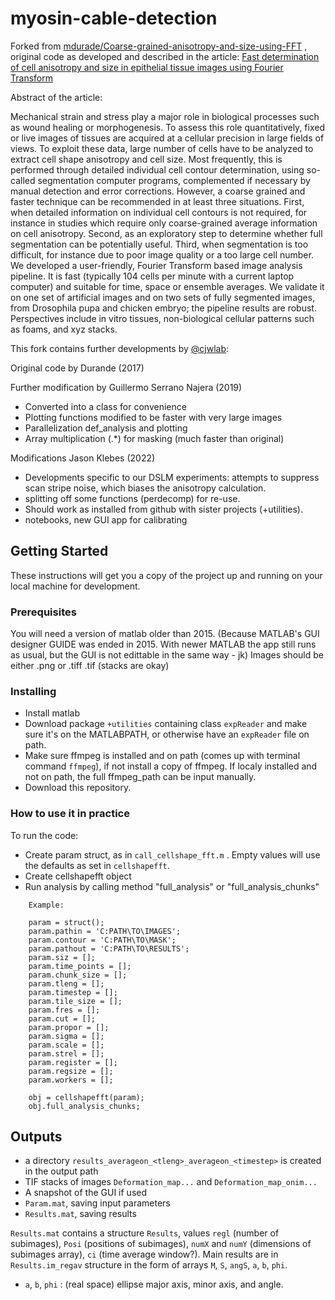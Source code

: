 # myosin-cable-detection

Forked from [mdurade/Coarse-grained-anisotropy-and-size-using-FFT](https://github.com/mdurande/coarse-grained-anisotropy-and-size-using-FFT) , original code 
as developed and described in the article: 
    [Fast determination of cell anisotropy and size in epithelial tissue images using Fourier Transform](https://doi.org/10.1103/physreve.99.062401)

Abstract of the article:

Mechanical strain and stress play a major role in biological processes such as wound healing or
morphogenesis. To assess this role quantitatively, fixed or live images of tissues are acquired at a
cellular precision in large fields of views. To exploit these data, large number of cells have to be
analyzed to extract cell shape anisotropy and cell size. Most frequently, this is performed through
detailed individual cell contour determination, using so-called segmentation computer programs,
complemented if necessary by manual detection and error corrections. However, a coarse grained and
faster technique can be recommended in at least three situations. First, when detailed information
on individual cell contours is not required, for instance in studies which require only coarse-grained
average information on cell anisotropy. Second, as an exploratory step to determine whether full
segmentation can be potentially useful. Third, when segmentation is too difficult, for instance due to
poor image quality or a too large cell number. We developed a user-friendly, Fourier Transform based
image analysis pipeline. It is fast (typically 104 cells per minute with a current laptop computer) and
suitable for time, space or ensemble averages. We validate it on one set of artificial images and on
two sets of fully segmented images, from Drosophila pupa and chicken embryo; the pipeline results
are robust. Perspectives include in vitro tissues, non-biological cellular patterns such as foams, and
xyz stacks.

This fork contains further developments by [@cjwlab](https://github.com/cjwlab):

Original code by Durande (2017)
    
Further modification by Guillermo Serrano Najera (2019)
* Converted into a class for convenience
* Plotting functions modified to be faster with very large images
* Parallelization def_analysis and plotting
* Array multiplication (.*) for masking (much faster than original)

Modifications Jason Klebes (2022)
* Developments specific to our DSLM experiments: attempts to suppress scan stripe noise, which biases the anisotropy calculation.
* splitting off some functions (perdecomp) for re-use.
* Should work as installed from github with sister projects (+utilities).
* notebooks, new GUI app for calibrating

## Getting Started

These instructions will get you a copy of the project up and running on your local machine for development.

### Prerequisites

You will need a version of matlab older than 2015. (Because MATLAB's GUI designer GUIDE was ended in 2015.  With newer MATLAB the app still runs as usual, but the GUI is not edittable in the same way - jk)
Images should be either .png or .tiff .tif (stacks are okay) 

### Installing
* Install matlab 
* Download package ``+utilities`` containing class ``expReader`` and make sure it's on the MATLABPATH, or otherwise have an ``expReader`` file on path.
* Make sure ffmpeg is installed and on path (comes up with terminal command ``ffmpeg``), if not install a copy of ffmpeg.  If localy installed and not on path, the full ffmpeg_path can be input manually.
* Download this repository.

### How to use it in practice
To run the code:
* Create param struct, as in ``call_cellshape_fft.m`` .  Empty values will use the defaults as set in ``cellshapefft``.
* Create cellshapefft object
* Run analysis by calling method "full_analysis" or "full_analysis_chunks"
        
```
    Example:
    
    param = struct();
    param.pathin = 'C:PATH\TO\IMAGES';
    param.contour = 'C:PATH\TO\MASK';
    param.pathout = 'C:PATH\TO\RESULTS';
    param.siz = [];
    param.time_points = [];
    param.chunk_size = [];
    param.tleng = [];
    param.timestep = [];
    param.tile_size = [];
    param.fres = [];
    param.cut = [];
    param.propor = [];
    param.sigma = [];
    param.scale = [];
    param.strel = [];
    param.register = [];
    param.regsize = [];
    param.workers = [];

    obj = cellshapefft(param);
    obj.full_analysis_chunks;

```

## Outputs

* a directory ``results_averageon_<tleng>_averageon_<timestep>`` is created in the output path
* TIF stacks of images ``Deformation_map...`` and ``Deformation_map_onim...``
* A snapshot of the GUI if used
* ``Param.mat``, saving input parameters
* ``Results.mat``, saving results

``Results.mat`` contains a structure ``Results``, values ``regl`` (number of subimages), ``Posi`` (positions of subimages), ``numX`` and ``numY`` (dimensions of subimages array), ``ci`` (time average window?).  Main results are in ``Results.im_regav`` structure in the form of arrays ``M``, ``S``, ``angS``, ``a``, ``b``, ``phi``.
* ``a``, ``b``, ``phi`` : (real space) ellipse major axis, minor axis, and angle.
